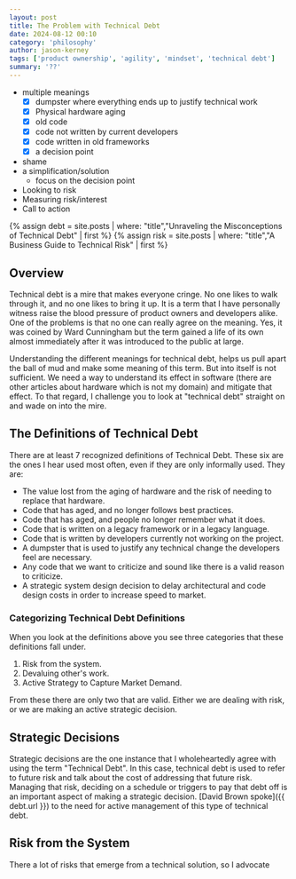 ```yaml
---
layout: post
title: The Problem with Technical Debt
date: 2024-08-12 00:10
category: 'philosophy'
author: jason-kerney
tags: ['product ownership', 'agility', 'mindset', 'technical debt']
summary: '??'
---
```


* multiple meanings
  * [X] dumpster where everything ends up to justify technical work
  * [X] Physical hardware aging
  * [X] old code
  * [X] code not written by current developers
  * [X] code written in old frameworks
  * [X] a decision point
* shame
* a simplification/solution
  * focus on the decision point
* Looking to risk
* Measuring risk/interest
* Call to action

{% assign debt = site.posts | where: "title","Unraveling the Misconceptions of Technical Debt" | first %}
{% assign risk = site.posts | where: "title","A Business Guide to Technical Risk" | first %}

## Overview ##

Technical debt is a mire that makes everyone cringe. No one likes to walk through it, and no one likes to bring it up. It is a term that I have personally witness raise the blood pressure of product owners and developers alike. One of the problems is that no one can really agree on the meaning. Yes, it was coined by Ward Cunningham but the term gained a life of its own almost immediately after it was introduced to the public at large.

Understanding the different meanings for technical debt, helps us pull apart the ball of mud and make some meaning of this term. But into itself is not sufficient. We need a way to understand its effect in software (there are other articles about hardware which is not my domain) and mitigate that effect. To that regard, I challenge you to look at "technical debt" straight on and wade on into the mire.

## The Definitions of Technical Debt ##

There are at least 7 recognized definitions of Technical Debt. These six are the ones I hear used most often, even if they are only informally used. They are:

* The value lost from the aging of hardware and the risk of needing to replace that hardware.
* Code that has aged, and no longer follows best practices.
* Code that has aged, and people no longer remember what it does.
* Code that is written on a legacy framework or in a legacy language.
* Code that is written by developers currently not working on the project.
* A dumpster that is used to justify any technical change the developers feel are necessary.
* Any code that we want to criticize and sound like there is a valid reason to criticize.
* A strategic system design decision to delay architectural and code design costs in order to increase speed to market.

### Categorizing Technical Debt Definitions ##

When you look at the definitions above you see three categories that these definitions fall under.

1. Risk from the system.
1. Devaluing other's work.
1. Active Strategy to Capture Market Demand.

From these there are only two that are valid. Either we are dealing with risk, or we are making an active strategic decision.

## Strategic Decisions ##

Strategic decisions are the one instance that I wholeheartedly agree with using the term "Technical Debt". In this case, technical debt is used to refer to future risk and talk about the cost of addressing that future risk. Managing that risk, deciding on a schedule or triggers to pay that debt off is an important aspect of making a strategic decision. [David Brown spoke]({{ debt.url }}) to the need for active management of this type of technical debt.

## Risk from the System ##

There a lot of risks that emerge from a technical solution, so I advocate 
